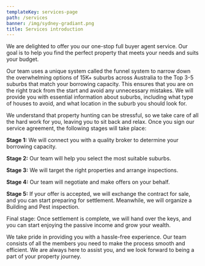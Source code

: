 ```yaml
---
templateKey: services-page
path: /services
banner: /img/sydney-gradiant.png
title: Services introduction
---
```

We are delighted to offer you our one-stop full buyer agent service. Our goal is to help you find the perfect property that meets your needs and suits your budget.

Our team uses a unique system called the funnel system to narrow down the overwhelming options of 15K+ suburbs across Australia to the Top 3-5 suburbs that match your borrowing capacity. This ensures that you are on the right track from the start and avoid any unnecessary mistakes. We will provide you with essential information about suburbs, including what type of houses to avoid, and what location in the suburb you should look for.

We understand that property hunting can be stressful, so we take care of all the hard work for you, leaving you to sit back and relax. Once you sign our service agreement, the following stages will take place:

**Stage 1:** We will connect you with a quality broker to determine your borrowing capacity.

**Stage 2:** Our team will help you select the most suitable suburbs.

**Stage 3:** We will target the right properties and arrange inspections.

**Stage 4:** Our team will negotiate and make offers on your behalf.

**Stage 5:** If your offer is accepted, we will exchange the contract for sale, and you can start preparing for settlement. Meanwhile, we will organize a Building and Pest inspection.

Final stage: Once settlement is complete, we will hand over the keys, and you can start enjoying the passive income and grow your wealth.

We take pride in providing you with a hassle-free experience. Our team consists of all the members you need to make the process smooth and efficient. We are always here to assist you, and we look forward to being a part of your property journey.